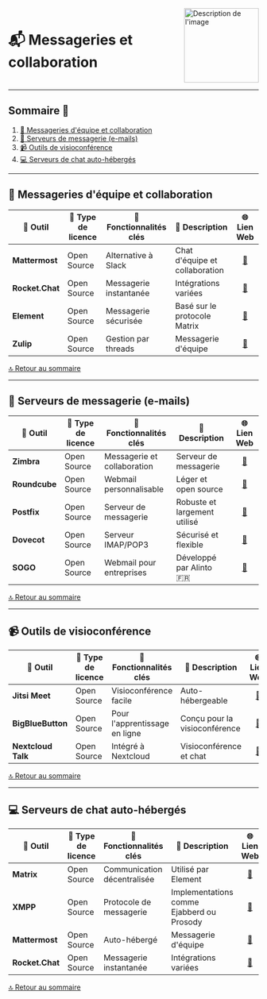 <div style="display: flex; align-items: center; justify-content: space-between;">
  <h1>📬 Messageries et collaboration</h1>
  <img src="img/switchtoopen1.png" alt="Description de l'image" width="150" height="150">
</div>

---

## Sommaire 📖 <a id="sommaire"></a>
1. [💬 Messageries d'équipe et collaboration](#echanges-collaboratif)
2. [📧 Serveurs de messagerie (e-mails)](#serveurs-email)
3. [📹 Outils de visioconférence](#visioconference)
4. [💻 Serveurs de chat auto-hébergés](#chat-autoheberge)

---

## 💬 Messageries d'équipe et collaboration <a id="echanges-collaboratif"></a>

| 🌟 **Outil** | 🔑 **Type de licence** | 🚀 **Fonctionnalités clés** | 📝 **Description** | 🌐 **Lien Web** |
|---|---|---|---|---|
| **Mattermost** | Open Source | Alternative à Slack | Chat d'équipe et collaboration | <div align="center"><a href="https://mattermost.com/">🔗</a></div> |
| **Rocket.Chat** | Open Source | Messagerie instantanée | Intégrations variées | <div align="center"><a href="https://rocket.chat/">🔗</a></div> |
| **Element** | Open Source | Messagerie sécurisée | Basé sur le protocole Matrix | <div align="center"><a href="https://element.io/">🔗</a></div> |
| **Zulip** | Open Source | Gestion par threads | Messagerie d'équipe | <div align="center"><a href="https://zulip.com/">🔗</a></div> |

[🔝 Retour au sommaire](#sommaire)

---

## 📧 Serveurs de messagerie (e-mails) <a id="serveurs-email"></a>

| 🌟 **Outil** | 🔑 **Type de licence** | 🚀 **Fonctionnalités clés** | 📝 **Description** | 🌐 **Lien Web** |
|---|---|---|---|---|
| **Zimbra** | Open Source | Messagerie et collaboration | Serveur de messagerie | <div align="center"><a href="https://www.zimbra.com/open-source-email-server-software/">🔗</a></div> |
| **Roundcube** | Open Source | Webmail personnalisable | Léger et open source | <div align="center"><a href="https://roundcube.net/">🔗</a></div> |
| **Postfix** | Open Source | Serveur de messagerie | Robuste et largement utilisé | <div align="center"><a href="http://www.postfix.org/">🔗</a></div> |
| **Dovecot** | Open Source | Serveur IMAP/POP3 | Sécurisé et flexible | <div align="center"><a href="https://www.dovecot.org/">🔗</a></div> |
| **SOGO** | Open Source | Webmail pour entreprises | Développé par Alinto 🇫🇷 | <div align="center"><a href="https://www.sogo.nu/">🔗</a></div> |

[🔝 Retour au sommaire](#sommaire)

---

## 📹 Outils de visioconférence <a id="visioconference"></a>

| 🌟 **Outil** | 🔑 **Type de licence** | 🚀 **Fonctionnalités clés** | 📝 **Description** | 🌐 **Lien Web** |
|---|---|---|---|---|
| **Jitsi Meet** | Open Source | Visioconférence facile | Auto-hébergeable | <div align="center"><a href="https://jitsi.org/jitsi-meet/">🔗</a></div> |
| **BigBlueButton** | Open Source | Pour l'apprentissage en ligne | Conçu pour la visioconférence | <div align="center"><a href="https://bigbluebutton.org/">🔗</a></div> |
| **Nextcloud Talk** | Open Source | Intégré à Nextcloud | Visioconférence et chat | <div align="center"><a href="https://nextcloud.com/talk/">🔗</a></div> |

[🔝 Retour au sommaire](#sommaire)

---

## 💻 Serveurs de chat auto-hébergés <a id="chat-autoheberge"></a>

| 🌟 **Outil** | 🔑 **Type de licence** | 🚀 **Fonctionnalités clés** | 📝 **Description** | 🌐 **Lien Web** |
|---|---|---|---|---|
| **Matrix** | Open Source | Communication décentralisée | Utilisé par Element | <div align="center"><a href="https://matrix.org/">🔗</a></div> |
| **XMPP** | Open Source | Protocole de messagerie | Implementations comme Ejabberd ou Prosody | <div align="center"><a href="https://xmpp.org/">🔗</a></div> |
| **Mattermost** | Open Source | Auto-hébergé | Messagerie d'équipe | <div align="center"><a href="https://mattermost.com/">🔗</a></div> |
| **Rocket.Chat** | Open Source | Messagerie instantanée | Intégrations variées | <div align="center"><a href="https://rocket.chat/">🔗</a></div> |

[🔝 Retour au sommaire](#sommaire)
